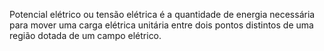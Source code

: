 Potencial elétrico ou tensão elétrica é a quantidade de energia necessária para mover uma carga elétrica unitária entre dois pontos distintos de uma região dotada de um campo elétrico.